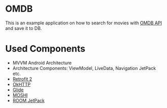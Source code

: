 # OMDB
This is an example application on how to search for movies with [OMDB API](http://www.omdbapi.com/) and save it to DB.
# Used Components
* MVVM Android Architecture
* Architecture Components: ViewModel, LiveData, Navigation JetPack  etc.
* [Retrofit 2](https://square.github.io/retrofit/)
* [OkHTTP](https://square.github.io/okhttp/)
* [Glide](https://github.com/bumptech/glide)
* [MOSHI](https://github.com/square/moshi)
* [ROOM JetPack](https://developer.android.com/jetpack/androidx/releases/room)

